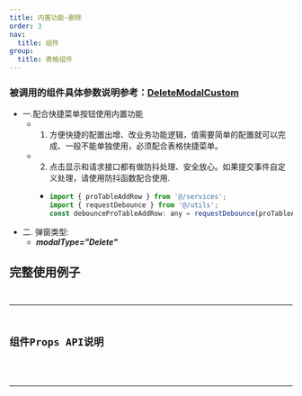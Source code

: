 ```yaml
---
title: 内置功能-删除
order: 3
nav:
  title: 组件
group:
  title: 表格组件
---
```


### 被调用的组件具体参数说明参考：[DeleteModalCustom](/~docs/components/modal-custom/delete-modal-custom)

 - 一.配合快捷菜单按钮使用内置功能
   - 1. 方便快捷的配置出增、改业务功能逻辑，值需要简单的配置就可以完成、一般不能单独使用，必须配合表格快捷菜单。
   - 2. 点击显示和请求接口都有做防抖处理、安全放心。如果提交事件自定义处理，请使用防抖函数配合使用.
     -  ```js
        import { proTableAddRow } from '@/services';
        import { requestDebounce } from '@/utils';
        const debounceProTableAddRow: any = requestDebounce(proTableAddRow, 500);
         ```
 - 二. 弹窗类型:
   - ***modalType="Delete"***

## 完整使用例子
<code src="@/components/TableCustom/DeleteModal/Example/demo1.tsx" 
      title="完整使用例子"
      desc="配置初始化请求例子" 
    />

---

## 组件Props API说明

<API src="../Example/TableCustomTypes/index.tsx" exports='["ModalPropsType","ModalPropsConfigType"]'></API>

---